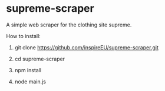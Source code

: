 # supreme-scraper
A simple web scraper for the clothing site supreme.

How to install:

1. git clone https://github.com/inspireEU/supreme-scraper.git

2. cd supreme-scraper

3. npm install

4. node main.js
